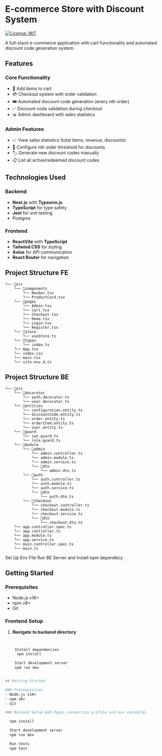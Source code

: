 # E-commerce Store with Discount System

[![License: MIT](https://img.shields.io/badge/License-MIT-yellow.svg)](https://opensource.org/licenses/MIT)

A full-stack e-commerce application with cart functionality and automated discount code generation system.

## Features

### Core Functionality
- 🛒 Add items to cart
- 💳 Checkout system with order validation
- 🎟️ Automated discount code generation (every nth order)
- ✅ Discount code validation during checkout
- 📊 Admin dashboard with sales statistics

### Admin Features
- 📈 View sales statistics (total items, revenue, discounts)
- 🔢 Configure nth order threshold for discounts
- 🏷️ Generate new discount codes manually
- 📋 List all active/redeemed discount codes

## Technologies Used

### Backend
- **Nest.js** with **Typeorm.js**
- **TypeScript** for type safety
- **Jest** for unit testing
- Postgres 

### Frontend
- **ReactVite** with **TypeScript**
- **Tailwind CSS** for styling
- **Axios** for API communication
- **React Router** for navigation

## Project Structure FE 
```
└── 📁src
    └── 📁components
        └── Navbar.tsx
        └── ProductCard.tsx
    └── 📁pages
        └── Admin.tsx
        └── Cart.tsx
        └── Checkout.tsx
        └── Home.tsx
        └── Login.tsx
        └── Register.tsx
    └── 📁store
        └── useStore.ts
    └── 📁types
        └── index.ts
    └── App.tsx
    └── index.css
    └── main.tsx
    └── vite-env.d.ts
```
## Project Structure BE
```
└── 📁src
    └── 📁decorator
        └── auth.decorator.ts
        └── user.decorator.ts
    └── 📁entities
        └── configuration.entity.ts
        └── discountCode.entity.ts
        └── order.entity.ts
        └── orderItem.entity.ts
        └── user.entity.ts
    └── 📁guard
        └── jwt.guard.ts
        └── role.guard.ts
    └── 📁module
        └── 📁admin
            └── admin.controller.ts
            └── admin.module.ts
            └── admin.service.ts
            └── 📁dto
                └── admin.dto.ts
        └── 📁auth
            └── auth.controller.ts
            └── auth.module.ts
            └── auth.service.ts
            └── 📁dto
                └── auth.dto.ts
        └── 📁checkout
            └── checkout.controller.ts
            └── checkout.module.ts
            └── checkout.service.ts
            └── 📁dto
                └── checkout.dto.ts
    └── app.controller.spec.ts
    └── app.controller.ts
    └── app.module.ts
    └── app.service.ts
    └── main.controller.spec.ts
    └── main.ts
```

Set Up Env File Run BE Server and Install npm dependecy

## Getting Started

### Prerequisites
- Node.js v16+
- npm v8+
- Git

### Frontend Setup

1. **Navigate to backend directory**
   ```bash


    Install dependencies
     npm install

    Start development server
    npm run dev


  ```bash

## Getting Started

### Prerequisites
- Node.js v16+
- npm v8+
- Git

### Backend Setup Add Pgsql connection profile and env varaibles

    npm install

    Start development server
    npm run dev

    Run tests
    npm test
